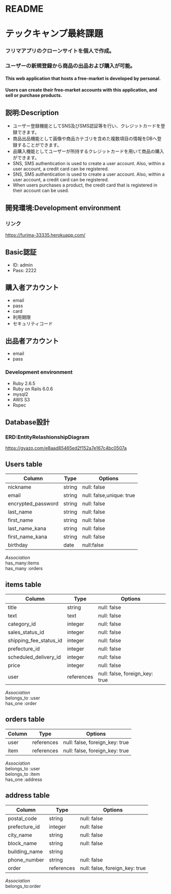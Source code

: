 # README

# テックキャンプ最終課題

### フリマアプリのクローンサイトを個人で作成。
### ユーザーの新規登録から商品の出品および購入が可能。
#### This web application that hosts a free-market is developed by personal.
#### Users can create their free-market accounts with this application, and sell or purchase products.

## 説明:Description
* ユーザー登録機能としてSNS及びSMS認証等を行い、クレジットカードを登録できます。
* 商品出品機能として画像や商品カテゴリを含めた複数項目の情報をDBへ登録することができます。
* 品購入機能としてユーザーが所持するクレジットカードを用いて商品の購入ができます。
* SNS, SMS authentication is used to create a user account. Also, within a user account, a credit card can be registered.
* SNS, SMS authentication is used to create a user account. Also, within a user account, a credit card can be registered.
* When users purchases a product, the credit card that is registered in their account can be used.

## 開発環境:Development environment

### リンク
https://furima-33335.herokuapp.com/

## Basic認証
* ID: admin
* Pass: 2222

## 購入者アカウント
* email
* pass
* card
* 利用期限
* セキュリティコード

## 出品者アカウント
* email
* pass

### Development environment
* Ruby 2.6.5
* Ruby on Rails 6.0.6
* mysql2
* AWS S3
* Rspec


## Database設計
### ERD:EntityRelashionshipDiagram
https://gyazo.com/e8aad85465ed2f152a7e167c4bc0507a


## Users table
|Column|Type|Options|
|------|-----|-----|
|nickname    |string      |null: false|
|email|string|null: false,unique: true|
|encrypted_password|string|null: false|
|last_name   |string      |null: false|
|first_name  |string      |null: false|
|last_name_kana|string    |null: false|
|first_name_kana|string   |null: false|
|birthday     |date       |null:false|  

*Association*  
has_many:items  
has_many :orders  

## items table
|Column|Type|Options|
|------|-----|-----|
|title                   |string    |null: false|
|text                    |text      |null: false|
|category_id             |integer   |null: false
|sales_status_id         |integer   |null: false|
|shipping_fee_status_id  |integer   |null: false|
|prefecture_id           |integer   |null: false|
|scheduled_delivery_id   |integer   |null: false|
|price                   |integer   |null: false|
|user                    |references|null: false, foreign_key: true|  

*Association*  
belongs_to :user  
has_one :order  

## orders table
|Column|Type|Options|
|------|-----|-----|
|user|references|null: false, foreign_key: true|
|item|references|null: false, foreign_key: true|  

*Association*  
belongs_to :user  
belongs_to :item  
has_one :address  

## address table
|Column|Type|Options|
|------|-----|-----|
|postal_code|string   |null: false|
|prefecture_id|integer|null: false|
|city_name|string     |null: false|
|block_name|string    |null: false|
|building_name        |string|
|phone_number|string  |null: false|
|order|references     |null: false, foreign_key: true|  

*Association*  
belongs_to:order  


